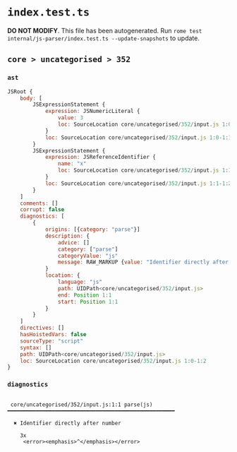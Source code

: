 # `index.test.ts`

**DO NOT MODIFY**. This file has been autogenerated. Run `rome test internal/js-parser/index.test.ts --update-snapshots` to update.

## `core > uncategorised > 352`

### `ast`

```javascript
JSRoot {
	body: [
		JSExpressionStatement {
			expression: JSNumericLiteral {
				value: 3
				loc: SourceLocation core/uncategorised/352/input.js 1:0-1:1
			}
			loc: SourceLocation core/uncategorised/352/input.js 1:0-1:1
		}
		JSExpressionStatement {
			expression: JSReferenceIdentifier {
				name: "x"
				loc: SourceLocation core/uncategorised/352/input.js 1:1-1:2 (x)
			}
			loc: SourceLocation core/uncategorised/352/input.js 1:1-1:2
		}
	]
	comments: []
	corrupt: false
	diagnostics: [
		{
			origins: [{category: "parse"}]
			description: {
				advice: []
				category: ["parse"]
				categoryValue: "js"
				message: RAW_MARKUP {value: "Identifier directly after number"}
			}
			location: {
				language: "js"
				path: UIDPath<core/uncategorised/352/input.js>
				end: Position 1:1
				start: Position 1:1
			}
		}
	]
	directives: []
	hasHoistedVars: false
	sourceType: "script"
	syntax: []
	path: UIDPath<core/uncategorised/352/input.js>
	loc: SourceLocation core/uncategorised/352/input.js 1:0-1:2
}
```

### `diagnostics`

```

 core/uncategorised/352/input.js:1:1 parse(js) ━━━━━━━━━━━━━━━━━━━━━━━━━━━━━━━━━━━━━━━━━━━━━━━━━━━━━

  ✖ Identifier directly after number

    3x
     <error><emphasis>^</emphasis></error>


```
